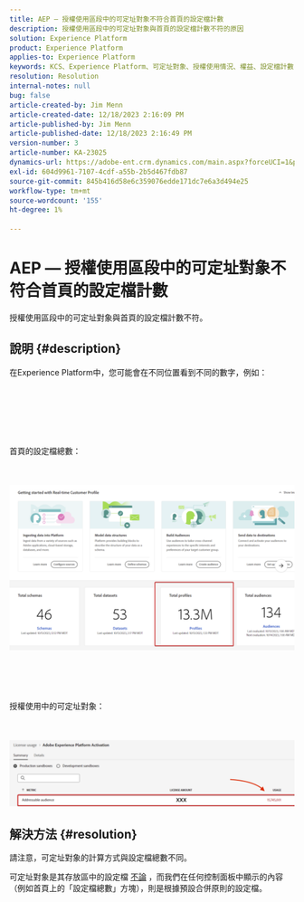 ```yaml
---
title: AEP — 授權使用區段中的可定址對象不符合首頁的設定檔計數
description: 授權使用區段中的可定址對象與首頁的設定檔計數不符的原因
solution: Experience Platform
product: Experience Platform
applies-to: Experience Platform
keywords: KCS、Experience Platform、可定址對象、授權使用情況、權益、設定檔計數
resolution: Resolution
internal-notes: null
bug: false
article-created-by: Jim Menn
article-created-date: 12/18/2023 2:16:09 PM
article-published-by: Jim Menn
article-published-date: 12/18/2023 2:16:49 PM
version-number: 3
article-number: KA-23025
dynamics-url: https://adobe-ent.crm.dynamics.com/main.aspx?forceUCI=1&pagetype=entityrecord&etn=knowledgearticle&id=14baa5f8-af9d-ee11-be37-6045bd006268
exl-id: 604d9961-7107-4cdf-a55b-2b5d467fdb87
source-git-commit: 845b416d58e6c359076edde171dc7e6a3d494e25
workflow-type: tm+mt
source-wordcount: '155'
ht-degree: 1%

---
```


# AEP — 授權使用區段中的可定址對象不符合首頁的設定檔計數


授權使用區段中的可定址對象與首頁的設定檔計數不符。

## 說明 {#description}

在Experience Platform中，您可能會在不同位置看到不同的數字，例如：<br><br> <br><br> <br><br> <br><br>首頁的設定檔總數：<br><br> <br><br>![](assets/___15baa5f8-af9d-ee11-be37-6045bd006268___.png)<br><br> <br><br> <br><br>授權使用中的可定址對象：<br><br> <br><br>![](assets/___17baa5f8-af9d-ee11-be37-6045bd006268___.png)

## 解決方法 {#resolution}


請注意，可定址對象的計算方式與設定檔總數不同。

可定址對象是其存放區中的設定檔 <u>不論</u> ，而我們在任何控制面板中顯示的內容（例如首頁上的「設定檔總數」方塊），則是根據預設合併原則的設定檔。
